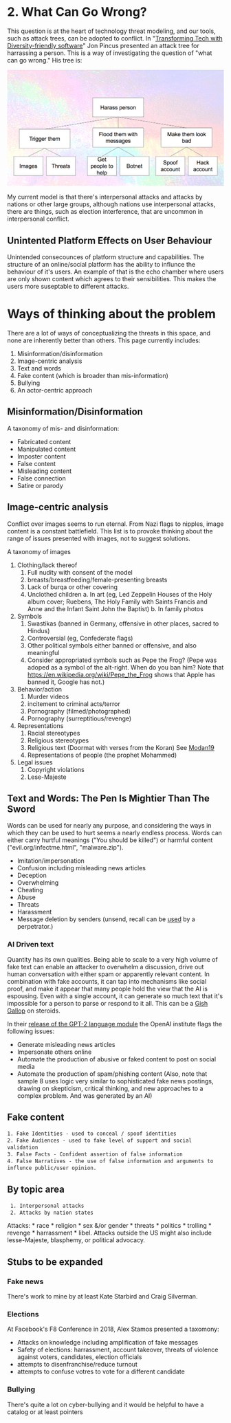# 2. What Can Go Wrong?

This question is at the heart of technology threat modeling, and our tools, such as attack trees, can be adopted to conflict.  In "[Transforming Tech with Diversity-friendly software](https://docs.google.com/presentation/d/1JB3bTbJvjEypKlPu1JKV20Oz9YlF5zRCl3vLIPdDTrA/edit#slide=id.g2073602466_0_140)" Jon Pincus presented an attack tree for harrassing a person.  This is a way of investigating the question of "what can go wrong."  His tree is:

![A threat tree for harrassment comprised of triggering, flooding and making them look bad](https://github.com/adamshostack/conflictmodeling/blob/master/images/Harrassment-attack-tree-by-Pincus.png)

My current model is that there's interpersonal attacks and attacks by
nations or other large groups, although nations use interpersonal
attacks, there are things, such as election interference, that are
uncommon in interpersonal conflict.

##  Unintented Platform Effects on User Behaviour
Unintended consecounces of platform structure and capabilities. The structure of an online/social platform has the ability to influnce the behaviour of it's users. An example of that is the echo chamber where users are only shown content which agrees to their sensibilities. This makes the users more suseptable to different attacks.

# Ways of thinking about the problem

There are a lot of ways of conceptualizing the threats in this space, and none are inherently better than others. This page currently includes:

1. Misinformation/disinformation
2. Image-centric analysis
3. Text and words
4. Fake content (which is broader than mis-information)
5. Bullying
6. An actor-centric approach

## Misinformation/Disinformation
A taxonomy of mis- and disinformation:

* Fabricated content
* Manipulated content
* Imposter content
* False content
* Misleading content
* False connection
* Satire or parody

## Image-centric analysis
Conflict over images seems to run eternal.  From Nazi flags to nipples, image content is a constant battlefield.  This list is to provoke thinking about the range of issues presented with images, not to suggest solutions.

A taxonomy of images
1. Clothing/lack thereof
     1. Full nudity with consent of the model
     2. breasts/breastfeeding/female-presenting breasts
     3. Lack of burqa or other covering
     4. Unclothed children
          a. In art (eg, Led Zeppelin Houses of the Holy album cover; Ruebens, The Holy Family with Saints Francis and Anne and the Infant Saint John the Baptist)
          b. In family photos
2. Symbols
     1. Swastikas (banned in Germany, offensive in other places, sacred to Hindus)
     2. Controversial (eg, Confederate flags)
     3. Other political symbols either banned or offensive, and also meaningful
     4. Consider appropriated symbols such as Pepe the Frog?  (Pepe was adoped as a symbol of the alt-right. When do you ban him? Note that https://en.wikipedia.org/wiki/Pepe_the_Frog shows that Apple has banned it, Google has not.)
3. Behavior/action
    1. Murder videos
    2. incitement to criminal acts/terror
    3. Pornography (filmed/photographed)
    4. Pornography (surreptitious/revenge)
4. Representations
    1. Racial stereotypes
    2. Religious stereotypes
    3. Religious text (Doormat with verses from the Koran) See [Modan19](https://www.cair.com/good_news_alert_cair_welcomes_amazon_s_removal_of_doormats_bath_mats_with_islamic_religious_text)
    3. Representations of people (the prophet Mohammed)
5. Legal issues
     1. Copyright violations
     2. Lese-Majeste

## Text and Words: The Pen Is Mightier Than The Sword
Words can be used for nearly any purpose, and considering the ways in which they can be used to hurt seems a nearly endless process.  Words can either carry hurtful meanings ("You should be killed") or harmful content ("evil.org/infectme.html", "malware.zip").

* Imitation/impersonation
* Confusion including misleading news articles
* Deception
* Overwhelming
* Cheating
* Abuse
* Threats
* Harassment
* Message deletion by senders (unsend, recall can be [used](https://www.abc.net.au/triplej/programs/hack/bumble-changes-unmatch-function-hack-four-corners/12873516) by a perpetrator.)

### AI Driven text
Quantity has its own qualities.  Being able to scale to a very high volume of fake text can enable an attacker to overwhelm a discussion, drive out human conversation with either spam or apparently relevant content. In combination with fake accounts, it can tap into mechanisms like social proof, and make it appear that many people hold the view that the AI is espousing.  Even with a single account, it can generate so much text that it's impossible for a person to parse or respond to it all.  This can be a [Gish Gallop](https://en.wikipedia.org/wiki/Gish_gallop) on steroids.

In their [release of the GPT-2 language module](https://blog.openai.com/better-language-models/) the OpenAI institute flags the following issues:
* Generate misleading news articles
* Impersonate others online
* Automate the production of abusive or faked content to post on social media
* Automate the production of spam/phishing content
(Also, note that sample 8 uses logic very similar to sophisticated fake news postings, drawing on skepticism, critical thinking, and new approaches to a complex problem.  And was generated by an AI)






## Fake content
    1. Fake Identities - used to conceal / spoof identities
    2. Fake Audiences - used to fake level of support and social validation
    3. False Facts - Confident assertion of false information
    4. False Narratives - the use of false information and arguments to influnce public/user opinion.
   


## By topic area
     1. Interpersonal attacks
     2. Attacks by nation states
     
Attacks: 
     * race
     * religion
     * sex &/or gender
     * threats
     * politics
     * trolling
     * revenge
     * harrassment
     * libel.
Attacks outside the US might also include lesse-Majeste, blasphemy, or political advocacy.




 

## Stubs to be expanded

### Fake news
There's work to mine by at least Kate Starbird and Craig Silverman.

### Elections 
At Facebook's F8 Conference in 2018, Alex Stamos presented a taxomony:  

* Attacks on knowledge including amplification of fake messages
* Safety of elections: harrassment, account takeover, threats of violence against voters, candidates, election officials
* attempts to disenfranchise/reduce turnout
* attempts to confuse votres to vote for a different candidate

### Bullying

There's quite a lot on cyber-bullying and it would be helpful to have a catalog or at least pointers
